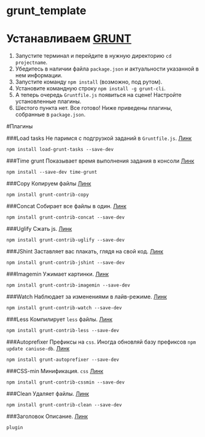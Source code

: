 grunt_template
==============

# Устанавливаем [GRUNT](http://gruntjs.com/)

1. Запустите терминал и перейдите в нужную директорию `cd projectname`.
2. Убедитесь в наличии файла `package.json` и актуальности указанной в нем информации.
3. Запустите команду `npm install` (возможно, под рутом).
4. Установите командную строку `npm install -g grunt-cli`.
5. А теперь очередь `Gruntfile.js` появиться на сцене! Настройте установленные плагины.
6. Шестого пункта нет. Все готово! 
Ниже приведены плагины, собранные в `package.json`.

#Плагины

###Load tasks
Не паримся с подгрузкой заданий в `Gruntfile.js`. [Линк](https://www.npmjs.org/package/load-grunt-tasks)

```
npm install load-grunt-tasks --save-dev
```

###Time grunt
Показывает время выполнения задания в консоли [Линк](https://www.npmjs.org/package/time-grunt)

```
npm install --save-dev time-grunt
```

###Copy
Копируем файлы [Линк](https://www.npmjs.org/package/time-grunt)

```
npm install grunt-contrib-copy
```

###Concat
Cобирает все файлы в один. [Линк](https://www.npmjs.org/package/grunt-contrib-concat)

```
npm install grunt-contrib-concat --save-dev
```

###Uglify
Сжать js. [Линк](https://www.npmjs.org/package/grunt-contrib-uglify)

```
npm install grunt-contrib-uglify --save-dev
```

###JShint
Заставляет вас плакать, глядя на свой код. [Линк](https://www.npmjs.org/package/grunt-contrib-jshint)

```
npm install grunt-contrib-jshint --save-dev
```

###Imagemin
Ужимает картинки. [Линк](https://www.npmjs.org/package/grunt-contrib-imagemin)

```
npm install grunt-contrib-imagemin --save-dev
```

###Watch
Наблюдает за изменениями в лайв-режиме. [Линк](https://www.npmjs.org/package/grunt-contrib-watch)

```
npm install grunt-contrib-watch --save-dev
```

###Less
Компилирует `less` файлы. [Линк](https://www.npmjs.org/package/grunt-contrib-less)

```
npm install grunt-contrib-less --save-dev
```

###Autoprefixer
Префиксы на `css`.
Иногда обновляй базу префиксов `npm update caniuse-db`. [Линк](https://www.npmjs.org/package/grunt-autoprefixer)

```
npm install grunt-autoprefixer --save-dev
```

###CSS-min
Минификация. `css` [Линк](https://www.npmjs.org/package/grunt-contrib-cssmin)

```
npm install grunt-contrib-cssmin --save-dev
```


###Clean
Удаляет файлы. [Линк](https://github.com/gruntjs/grunt-contrib-clean)

```
npm install grunt-contrib-clean --save-dev
```


###Заголовок
Описание. [Линк]()

```
plugin
```
